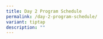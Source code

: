```yaml
---
title: Day 2 Program Schedule
permalink: /day-2-program-schedule/
variant: tiptap
description: ""
---
```

